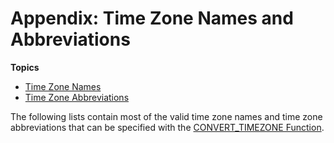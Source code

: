 # Appendix: Time Zone Names and Abbreviations<a name="appendix-timezone-names"></a>

**Topics**
+ [Time Zone Names](time-zone-names.md)
+ [Time Zone Abbreviations](time-zone-abbrevs.md)

The following lists contain most of the valid time zone names and time zone abbreviations that can be specified with the [CONVERT\_TIMEZONE Function](CONVERT_TIMEZONE.md)\.